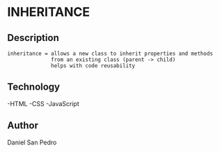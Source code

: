 # INHERITANCE

## Description

    inheritance = allows a new class to inherit properties and methods
                  from an existing class (parent -> child)
                  helps with code reusability

## Technology

-HTML
-CSS
-JavaScript

## Author

Daniel San Pedro
